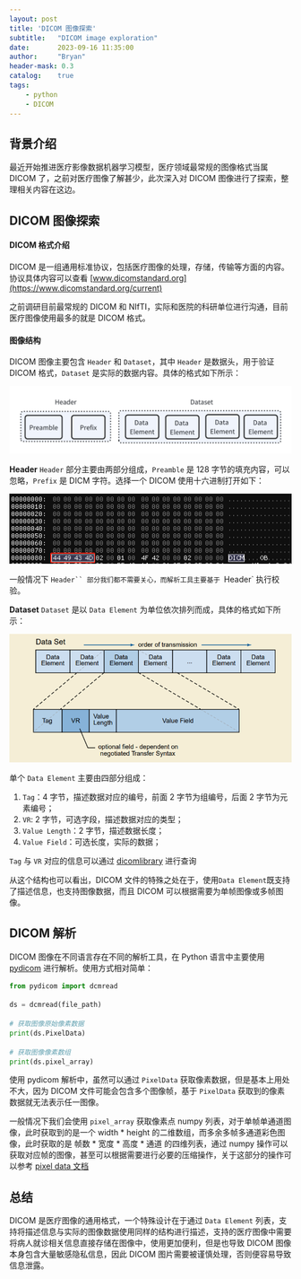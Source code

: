 ```yaml
---
layout: post
title: 'DICOM 图像探索'
subtitle:   "DICOM image exploration"
date:       2023-09-16 11:35:00
author:     "Bryan"
header-mask: 0.3
catalog:    true
tags:
    - python
    - DICOM
---
```


## 背景介绍
最近开始推进医疗影像数据机器学习模型，医疗领域最常规的图像格式当属 DICOM 了，之前对医疗图像了解甚少，此次深入对 DICOM 图像进行了探索，整理相关内容在这边。

## DICOM 图像探索

#### DICOM 格式介绍
DICOM 是一组通用标准协议，包括医疗图像的处理，存储，传输等方面的内容。协议具体内容可以查看 [www.dicomstandard.org](https://www.dicomstandard.org/current)

之前调研目前最常规的 DICOM 和 NIfTI，实际和医院的科研单位进行沟通，目前医疗图像使用最多的就是 DICOM 格式。

#### 图像结构
DICOM 图像主要包含 `Header` 和 `Dataset`，其中 `Header` 是数据头，用于验证 DICOM 格式，`Dataset` 是实际的数据内容。具体的格式如下所示：

![dicom](/img/in-post/dicom/dicom.png)

**Header**
`Header` 部分主要由两部分组成，`Preamble` 是 128 字节的填充内容，可以忽略，`Prefix` 是 DICM 字符。选择一个 DICOM 使用十六进制打开如下：

![header](/img/in-post/dicom/header.png)

一般情况下 `Header`` 部分我们都不需要关心，而解析工具主要基于 `Header` 执行校验。


**Dataset**
`Dataset` 是以 `Data Element` 为单位依次排列而成，具体的格式如下所示：

![data](/img/in-post/dicom/dicom-data.png)

单个 `Data Element` 主要由四部分组成：

1. `Tag`：4 字节，描述数据对应的编号，前面 2 字节为组编号，后面 2 字节为元素编号；
2. `VR`: 2 字节，可选字段，描述数据对应的类型；
3. `Value Length`：2 字节，描述数据长度；
4. `Value Field`：可选长度，实际的数据；

`Tag` 与 `VR` 对应的信息可以通过 [dicomlibrary](https://www.dicomlibrary.com/dicom/dicom-tags/) 进行查询

从这个结构也可以看出，DICOM 文件的特殊之处在于，使用`Data Element`既支持了描述信息，也支持图像数据，而且 DICOM 可以根据需要为单帧图像或多帧图像。


## DICOM 解析
DICOM 图像在不同语言存在不同的解析工具，在 Python 语言中主要使用 [pydicom](https://pydicom.github.io/pydicom/stable/old/getting_started.html) 进行解析。使用方式相对简单：

```python
from pydicom import dcmread

ds = dcmread(file_path)

# 获取图像原始像素数据
print(ds.PixelData)

# 获取图像像素数组
print(ds.pixel_array)
```

使用 pydicom 解析中，虽然可以通过 `PixelData` 获取像素数据，但是基本上用处不大，因为 DICOM 文件可能会包含多个图像帧，基于 `PixelData` 获取到的像素数据就无法表示任一图像。

一般情况下我们会使用 `pixel_array` 获取像素点 numpy 列表，对于单帧单通道图像，此时获取到的是一个 width * height 的二维数组，而多余多帧多通道彩色图像，此时获取的是 帧数 * 宽度 * 高度 * 通道 的四维列表，通过 numpy 操作可以获取对应帧的图像，甚至可以根据需要进行必要的压缩操作，关于这部分的操作可以参考 [pixel data 文档](https://pydicom.github.io/pydicom/stable/old/working_with_pixel_data.html)

## 总结
DICOM 是医疗图像的通用格式，一个特殊设计在于通过 `Data Element` 列表，支持将描述信息与实际的图像数据使用同样的结构进行描述，支持的医疗图像中需要将病人就诊相关信息直接存储在图像中，使用更加便利，但是也导致 DICOM 图像本身包含大量敏感隐私信息，因此 DICOM 图片需要被谨慎处理，否则便容易导致信息泄露。
